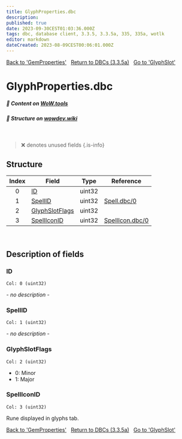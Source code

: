 ```yaml
---
title: GlyphProperties.dbc
description:
published: true
date: 2023-09-30CEST01:03:36.000Z
tags: dbc, database client, 3.3.5, 3.3.5a, 335, 335a, wotlk
editor: markdown
dateCreated: 2023-08-09CEST00:06:01.000Z
---
```

<a href="https://trinitycore.info/files/DBC/335/gemproperties" class="mt-5 v-btn v-btn--depressed v-btn--flat v-btn--outlined theme--light v-size--default darkblue--text text--lighten-3"><span class="v-btn__content"><i aria-hidden="true" class="v-icon notranslate v-icon--left mdi mdi-arrow-left theme--light"></i><span>Back to 'GemProperties'</span></span></a>&nbsp;&nbsp;&nbsp;<a href="https://trinitycore.info/files/DBC/335/DBC" class="mt-5 v-btn v-btn--depressed v-btn--flat v-btn--outlined theme--light v-size--default darkblue--text text--lighten-3"><span class="v-btn__content"><i aria-hidden="true" class="v-icon notranslate v-icon--left mdi mdi-home-outline theme--light"></i><span>Return to DBCs (3.3.5a)</span></span></a>&nbsp;&nbsp;&nbsp;<a href="https://trinitycore.info/files/DBC/335/glyphslot" class="mt-5 v-btn v-btn--depressed v-btn--flat v-btn--outlined theme--light v-size--default darkblue--text text--lighten-3"><span class="v-btn__content"><span>Go to 'GlyphSlot'</span><i aria-hidden="true" class="v-icon notranslate v-icon--right mdi mdi-arrow-right theme--light"></i></span></a>

# GlyphProperties.dbc
##### :open_book: Content on [WoW.tools](https://wow.tools/dbc/?dbc=glyphproperties&build=3.3.5.12340)
##### :pencil: Structure on [wowdev.wiki](https://wowdev.wiki/DB/GlyphProperties)
&nbsp;

> :x: denotes unused fields
{.is-info}


## Structure

| Index | Field | Type | Reference |
| :---: | --- | :---: | --- |
| 0 | [ID](#id-alt) | uint32 |  |
| 1 | [SpellID](#spellid) | uint32 | [Spell.dbc/0](/files/DBC/335/spell#id-alt) |
| 2 | [GlyphSlotFlags](#glyphslotflags) | uint32 |  |
| 3 | [SpellIconID](#spelliconid) | uint32 | [SpellIcon.dbc/0](/files/DBC/335/spellicon#id-alt) |
&nbsp;
## Description of fields

### ID <!-- {#id-alt} -->
<code>Col: 0 (uint32)</code>

*- no description -*
&nbsp;

### SpellID
<code>Col: 1 (uint32)</code>

*- no description -*
&nbsp;

### GlyphSlotFlags
<code>Col: 2 (uint32)</code>

* 0: Minor
* 1: Major
&nbsp;

### SpellIconID
<code>Col: 3 (uint32)</code>

Rune displayed in glyphs tab.
&nbsp;

<a href="https://trinitycore.info/files/DBC/335/gemproperties" class="mt-5 v-btn v-btn--depressed v-btn--flat v-btn--outlined theme--light v-size--default darkblue--text text--lighten-3"><span class="v-btn__content"><i aria-hidden="true" class="v-icon notranslate v-icon--left mdi mdi-arrow-left theme--light"></i><span>Back to 'GemProperties'</span></span></a>&nbsp;&nbsp;&nbsp;<a href="https://trinitycore.info/files/DBC/335/DBC" class="mt-5 v-btn v-btn--depressed v-btn--flat v-btn--outlined theme--light v-size--default darkblue--text text--lighten-3"><span class="v-btn__content"><i aria-hidden="true" class="v-icon notranslate v-icon--left mdi mdi-home-outline theme--light"></i><span>Return to DBCs (3.3.5a)</span></span></a>&nbsp;&nbsp;&nbsp;<a href="https://trinitycore.info/files/DBC/335/glyphslot" class="mt-5 v-btn v-btn--depressed v-btn--flat v-btn--outlined theme--light v-size--default darkblue--text text--lighten-3"><span class="v-btn__content"><span>Go to 'GlyphSlot'</span><i aria-hidden="true" class="v-icon notranslate v-icon--right mdi mdi-arrow-right theme--light"></i></span></a>
